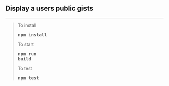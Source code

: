 ## Display a users public gists
<hr>

>To install <pre><b>npm install</b></pre>
> To start <pre><b>npm run build</b></pre>
>To test <pre><b>npm test</b></pre>

